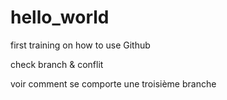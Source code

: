 # hello_world
first training on how to use Github

check branch & 
conflit


voir comment se comporte une troisième branche

